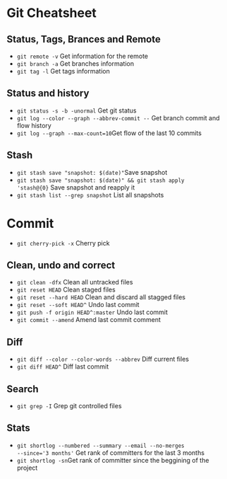 # Git Cheatsheet

## Status, Tags, Brances and Remote
* <code>git remote -v</code> Get information for the remote
* <code>git branch -a</code> Get branches information
* <code>git tag -l</code> Get tags information

## Status and history
* <code>git status -s -b -unormal</code> Get git status
* <code>git log --color --graph --abbrev-commit --</code> Get branch commit and flow history
* <code>git log --graph --max-count=10</code>Get flow of the last 10 commits

## Stash
* <code>git stash save "snapshot: $(date)"</code>Save snapshot
* <code>git stash save "snapshot: $(date)" && git stash apply 'stash@{0}</code> Save snapshot and reapply it
* <code>git stash list --grep snapshot</code> List all snapshots

# Commit
* <code>git cherry-pick -x</code> Cherry pick

## Clean, undo and correct
* <code>git clean -dfx</code> Clean all untracked files
* <code>git reset HEAD</code> Clean staged files
* <code>git reset --hard HEAD</code> Clean and discard all stagged files
* <code>git reset --soft HEAD^</code> Undo last commit
* <code>git push -f origin HEAD^:master</code> Undo last commit
* <code>git commit --amend</code> Amend last commit comment

## Diff
* <code>git diff --color --color-words --abbrev</code> Diff current files
* <code>git diff HEAD^</code> Diff last commit

## Search
* <code>git grep -I</code> Grep git controlled files

## Stats
* <code>git shortlog --numbered --summary --email --no-merges --since='3 months'</code> Get rank of committers for the last 3 months
* <code>git shortlog -sn</code>Get rank of committer since the beggining of the project
